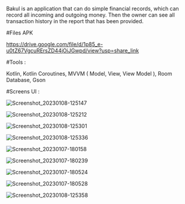 Bakul is an application that can do simple financial records, which can record all incoming and outgoing money. Then the owner can see all transaction history in the report that has been provided.

#Files APK

https://drive.google.com/file/d/1p85_e-u0tZ67VgcuRErsZD44jOiJGwpd/view?usp=share_link


#Tools :


Kotlin,
Kotlin Coroutines,
MVVM ( Model, View, View Model ),
Room Database,
Gson

#Screens UI :


![Screenshot_20230108-125147](https://user-images.githubusercontent.com/74137303/211182982-84e03689-7891-4f59-867e-d791e3915e78.png)

![Screenshot_20230108-125212](https://user-images.githubusercontent.com/74137303/211182995-5918911f-6d16-419a-a291-3c57c39698e3.png)

![Screenshot_20230108-125301](https://user-images.githubusercontent.com/74137303/211183002-20ab6b47-157c-4857-9968-94a35fd7d0bb.png)

![Screenshot_20230108-125336](https://user-images.githubusercontent.com/74137303/211183009-a5054890-7294-4ab1-a8c3-a141fcae4bb2.png)

![Screenshot_20230107-180158](https://user-images.githubusercontent.com/74137303/211183023-da13cb0e-ec82-493e-8b86-38c594abda30.png)

![Screenshot_20230107-180239](https://user-images.githubusercontent.com/74137303/211183029-6da71fa7-05d6-482b-b56a-19b2616f48fc.png)

![Screenshot_20230107-180524](https://user-images.githubusercontent.com/74137303/211183035-bacdba40-1f07-4db0-ac93-a463a37c720c.png)

![Screenshot_20230107-180528](https://user-images.githubusercontent.com/74137303/211183040-a6c3d59b-08ef-443e-bdc8-0e2c0ba88341.png)


![Screenshot_20230108-125358](https://user-images.githubusercontent.com/74137303/211183049-3056a32a-6847-4bf3-ae3c-32b7ed4fc5d4.png)
